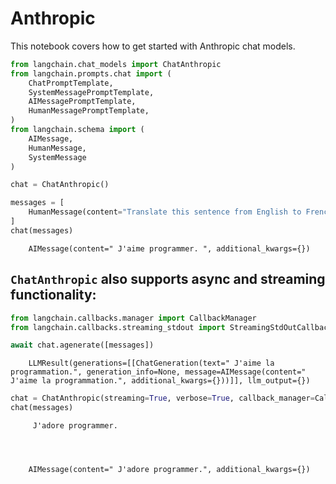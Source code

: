 # Anthropic

This notebook covers how to get started with Anthropic chat models.

<!-- WARNING: THIS FILE WAS AUTOGENERATED! DO NOT EDIT! Instead, edit the notebook w/the location & name as this file. -->


```python
from langchain.chat_models import ChatAnthropic
from langchain.prompts.chat import (
    ChatPromptTemplate,
    SystemMessagePromptTemplate,
    AIMessagePromptTemplate,
    HumanMessagePromptTemplate,
)
from langchain.schema import (
    AIMessage,
    HumanMessage,
    SystemMessage
)
```


```python
chat = ChatAnthropic()
```


```python
messages = [
    HumanMessage(content="Translate this sentence from English to French. I love programming.")
]
chat(messages)
```

<CodeOutputBlock lang="python">

```
    AIMessage(content=" J'aime programmer. ", additional_kwargs={})
```

</CodeOutputBlock>

## `ChatAnthropic` also supports async and streaming functionality:


```python
from langchain.callbacks.manager import CallbackManager
from langchain.callbacks.streaming_stdout import StreamingStdOutCallbackHandler
```


```python
await chat.agenerate([messages])
```

<CodeOutputBlock lang="python">

```
    LLMResult(generations=[[ChatGeneration(text=" J'aime la programmation.", generation_info=None, message=AIMessage(content=" J'aime la programmation.", additional_kwargs={}))]], llm_output={})
```

</CodeOutputBlock>


```python
chat = ChatAnthropic(streaming=True, verbose=True, callback_manager=CallbackManager([StreamingStdOutCallbackHandler()]))
chat(messages)
```

<CodeOutputBlock lang="python">

```
     J'adore programmer.




    AIMessage(content=" J'adore programmer.", additional_kwargs={})
```

</CodeOutputBlock>
